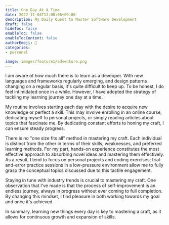 ```yaml
---
title: One Day At A Time
date: 2022-11-04T12:00:06+09:00
description: My Daily Quest to Master Software Development
draft: false
hideToc: false
enableToc: false
enableTocContent: false
authorEmoji: 🤖
categories:
- personal

image: images/feature1/adventure.png
---
```


I am aware of how much there is to learn as a deveoper. With new languages and frameworks regularly emerging, and design patterns changing on a regular basis, it's quite difficult to keep up.  To be honest, I do feel intimidated once in a while. However, I have adopted the strategy of tackling my learning journey one day at a time.

My routine involves starting each day with the desire to acquire new knowledge or perfect a skill. This may involve enrolling in an online course, dedicating myself to personal projects, or simply reading articles about topics that fascinate me. By dedicating constant efforts to honing my craft, I can ensure steady progress.


There is no "one size fits all" method in mastering my craft. Each individual is distinct from the other in terms of their skills, weaknesses, and preferred learning methods. For my part, hands-on experience constitutes the most effective approach to absorbing novel ideas and mastering them effectively. As a result, I tend to focus on personal projects and coding exercises; trial-and-error practice sessions in a low-pressure environment allow me to fully grasp the conceptual topics discussed due to this tactile engagement.

Staying in tune with industry trends is crucial to mastering my craft. One observation that I've made is that the process of self-improvement is an endless journey, always in progress without ever coming to full completion. By changing this mindset, I find pleasure in both working towards my goal and once it's achieved.

In summary, learning new things every day is key to mastering a craft, as it allows for continuous growth and expansion of skills.
